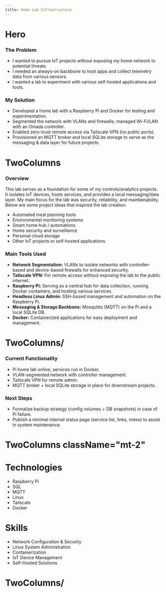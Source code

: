 ```yaml
---
title: Home Lab Infrastructure
---
```


# Hero

### The Problem
- I wanted to pursue IoT projects without exposing my home network to potential threats.
- I needed an always-on backbone to host apps and collect telemetry data from various sensors.
- I wanted a lab to experiment with various self-hosted applications and tools.

### My Solution
- Developed a home lab with a Raspberry Pi and Docker for testing and experimentation.
- Segmented the network with VLANs and firewalls; managed Wi-Fi/LAN with an Omada controller.
- Enabled zero-trust remote access via Tailscale VPN (no public ports).
- Provisioned an MQTT broker and local SQLite storage to serve as the messaging & data layer for future projects.

# TwoColumns

### Overview
This lab serves as a foundation for some of my controls/analytics projects. It isolates IoT devices, hosts services, and provides a local messaging/data layer. My main focus for the lab was security, reliability, and maintainability. Below are some project ideas that inspired the lab creation:

- Automated meal planning tools
- Environmental monitoring systems
- Smart home hub / automations
- Home security and surveillance
- Personal cloud storage
- Other IoT projects or self-hosted applications

### Main Tools Used
- **Network Segmentation:** VLANs to isolate networks with controller-based and device-based firewalls for enhanced security.
- **Tailscale VPN:** For remote access without exposing the lab to the public internet.
- **Raspberry Pi:** Serving as a central hub for data collection, running Docker containers, and hosting various services.
- **Headless Linux Admin:** SSH-based management and automation on the Raspberry Pi.
- **Messaging & Storage Backbone:** Mosquitto (MQTT) on the Pi and a local SQLite DB.
- **Docker:** Containerized applications for easy deployment and management.

# TwoColumns/

### Current Functionality
- Pi home lab online; services run in Docker.
- VLAN-segmented network with controller management.
- Tailscale VPN for remote admin.
- MQTT broker + local SQLite storage in place for downstream projects.

### Next Steps
- Formalize backup strategy (config volumes + DB snapshots) in case of Pi failure.
- Publish a minimal internal status page (service list, links, notes) to assist in system maintenance.

# TwoColumns className="mt-2"
# Technologies
- Raspberry Pi
- SQL
- MQTT
- Linux
- Tailscale
- Docker

# Skills
- Network Configuration & Security
- Linux System Administration
- Containerization
- IoT Device Management
- Self-Hosted Solutions

# TwoColumns/